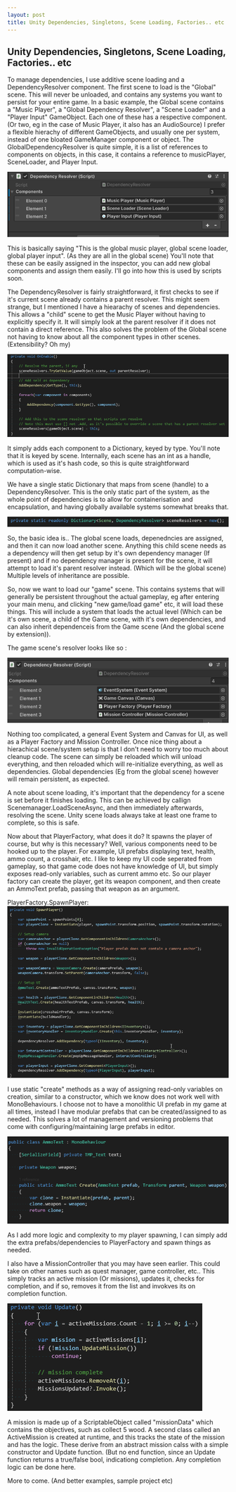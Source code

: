 ```yaml
---
layout: post
title: Unity Dependencies, Singletons, Scene Loading, Factories.. etc
---
```


## Unity Dependencies, Singletons, Scene Loading, Factories.. etc

To manage dependencies, I use additive scene loading and a DependencyResolver component. The first scene to load is the "Global" scene. This will never be unloaded, and contains any systems you want to persist for your entire game. In a basic example, the Global scene contains a "Music Player", a "Global Dependency Resolver", a "Scene Loader" and a "Player Input" GameObject. Each one of these has a respective component. (Or two, eg in the case of Music Player, it also has an AudioSource) I prefer a flexible hierachy of different GameObjects, and usually one per system, instead of one bloated GameManager component or object. The GlobalDependencyResolver is quite simple, it is a list of references to components on objects, in this case, it contains a reference to musicPlayer, SceneLoader, and Player Input.

![](/assets/img0.png)

This is basically saying "This is the global music player, global scene loader, global player input". (As they are all in the global scene) You'll note that these can be easily assigned in the inspector, you can add new global components and assign them easily. I'll go into how this is used by scripts soon.

The DependencyResolver is fairly straightforward, it first checks to see if it's current scene already contains a parent resolver. This might seem strange, but I mentioned I have a hiearachy of scenes and dependencies. This allows a "child" scene to get the Music Player without having to explicitly specify it. It will simply look at the parent resolver if it does not contain a direct reference. This also solves the problem of the Global scene not having to know about all the component types in other scenes. (Extensibility? Oh my)

![](/assets/img1.png)

It simply adds each component to a Dictionary, keyed by type. You'll note that it is keyed by scene. Internally, each scene has an int as a handle, which is used as it's hash code, so this is quite straightforward  computation-wise. 

We have a single static Dictionary that maps from scene (handle) to a DependencyResolver. This is the only static part of the system, as the whole point of dependencies is to allow for containerisation and encapsulation, and having globally available systems somewhat breaks that.

![](/assets/img2.png)

So, the basic idea is.. The global scene loads, depenedncies are assigned, and then it can now load another scene. Anything this child scene needs as a dependency will then get setup by it's own dependency manager (If present) and if no dependency manager is present for the scene, it will attempt to load it's parent resolver instead. (Which will be the global scene) Multiple levels of inheritance are possible.

So, now we want to load our "game" scene. This contains systems that will generally be persistent throughout the actual gameplay, eg after entering your main menu, and clicking "new game/load game" etc, it will load these things. This will include a system that loads the actual level (Which can be it's own scene, a child of the Game scene, with it's own dependencies, and can also inherit dependenceis from the Game scene (And the global scene by extension)).

The game scene's resolver looks like so :

![](/assets/img3.png)

Nothing too complicated, a general Event System and Canvas for UI, as well as a Player Factory and Mission Controller. Once nice thing about a hierachical scene/system setup is that I don't need to worry too much about cleanup code. The scene can simply be reloaded which will unload everything, and then reloaded which will re-initialize everything, as well as dependencies. Global dependencies (Eg from the global scene) however will remain persistent, as expected.

A note about scene loading, it's important that the dependency for a scene is set before it finishes loading. This can be achieved by callign Scenemanager.LoadSceneAsync, and then immediately afterwards, resolving the scene. Unity scene loads always take at least one frame to complete, so this is safe.

Now about that PlayerFactory, what does it do? It spawns the player of course, but why is this necessary? Well, various components need to be hooked up to the player. For example, UI prefabs displaying text, health, ammo count, a crosshair, etc. I like to keep my UI code seperated from gameplay, so that game code does not have knowledge of UI, but simply exposes read-only variables, such as current ammo etc. So our player factory can create the player, get its weapon component, and then create an AmmoText prefab, passing that weapon as an argument. 

PlayerFactory.SpawnPlayer:
![](/assets/img4.png)

I use static "create" methods as a way of assigning read-only variables on creation, similar to a constructor, which we know does not work well with MonoBehaviours. I choose not to have a monolithic UI prefab in my game at all times, instead I have modular prefabs that can be created/assigned to as needed. This solves a lot of management and versioning problems that come with configuring/maintaining large prefabs in editor.

![](/assets/img5.png)

As I add more logic and complexity to my player spawning, I can simply add the extra prefabs/dependencies to PlayerFactory and spawn things as needed.

I also have a MissionController that you may have seen earlier. This could take on other names such as quest manager, game controller, etc.. This simply tracks an active mission (Or missions), updates it, checks for completion, and if so, removes it from the list and invokves its on completion function.

![](/assets/img6.png)

A mission is made up of a ScriptableObject called "missionData" which contains the objectives, such as collect 5 wood. A second class called an ActiveMission is created at runtime, and this tracks the state of the mission and has the logic. These derive from an abstract mission calss with a simple constructor and Update function. (But no end function, since an Update function returns a true/false bool, indicationg completion. Any completion logic can be done here.

More to come. (And better examples, sample project etc)
